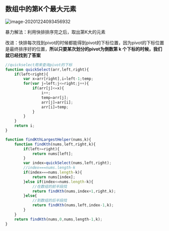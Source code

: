 ## 数组中的第K个最大元素

![image-20201224093456932](C:\Users\lenovo\AppData\Roaming\Typora\typora-user-images\image-20201224093456932.png)

暴力解法：利用快排排序完之后，取出第K大的元素

改进：快排每次找到pivot的时候都能得到pivot的下标位置，因为pivot的下标位置是最终排序好的位置，**所以只要某次划分的pivot为倒数第 k 个下标的时候，我们就已经找到了答案**

```js
//quickselect用来查询pivot的下标
function quickSelect(arr,left,right){
    if(left<right){
        var x=arr[right],i=left-1;temp;
        for(var j=left;j<=right;j++){
            if(arr[j]<=x){
                i++;
                temp=arr[j];
                arr[j]=arr[i];
                arr[i]=temp;
            }
        }
    }
    return i;
}

function findKthLargestHelper(nums,k){
    function findKth(nums,left,right,k){
        if(left>=right){
            return nums[left];
        }
        var index=quickSelect(nums,left,right);
        //index===nums.length-k
        if(index===nums.length-k){
            return nums[index];
        }else if(index<=nums.length-k){
            //在数组的前半段找
            return findKth(nums,index+1,right,k);
        }else{
            //到数组的后半段找
            return findKth(nums,left,index-1,k);
        }
    }
    return findKth(nums,0,nums,length-1,k);
}


```

